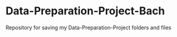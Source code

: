 # Data-Preparation-Project-Bach
Repository for saving my Data-Preparation-Project folders and files

